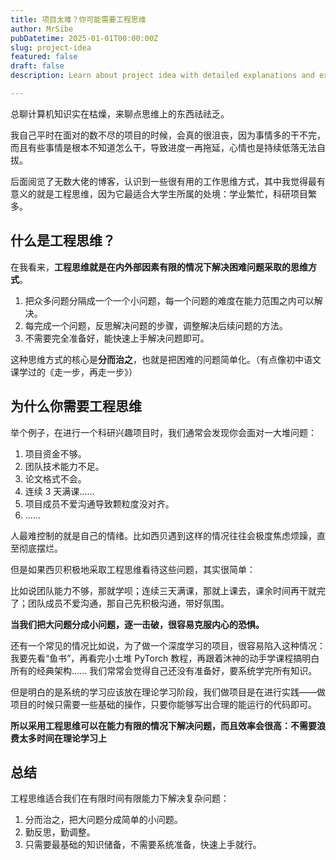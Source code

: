 ```yaml
---
title: 项目太难？你可能需要工程思维
author: MrSibe
pubDatetime: 2025-01-01T00:00:00Z
slug: project-idea
featured: false
draft: false
description: Learn about project idea with detailed explanations and examples.

---
```

总聊计算机知识实在枯燥，来聊点思维上的东西祛祛乏。

我自己平时在面对的数不尽的项目的时候，会真的很沮丧，因为事情多的干不完，而且有些事情是根本不知道怎么干，导致进度一再拖延，心情也是持续低落无法自拔。

后面阅览了无数大佬的博客，认识到一些很有用的工作思维方式，其中我觉得最有意义的就是工程思维，因为它最适合大学生所属的处境：学业繁忙，科研项目繁多。

## 什么是工程思维？

在我看来，**工程思维就是在内外部因素有限的情况下解决困难问题采取的思维方式**。

1. 把众多问题分隔成一个一个小问题，每一个问题的难度在能力范围之内可以解决。
2. 每完成一个问题，反思解决问题的步骤，调整解决后续问题的方法。
3. 不需要完全准备好，能快速上手解决问题即可。

这种思维方式的核心是**分而治之**，也就是把困难的问题简单化。（有点像初中语文课学过的《走一步，再走一步》）

## 为什么你需要工程思维

举个例子，在进行一个科研兴趣项目时，我们通常会发现你会面对一大堆问题：

1. 项目资金不够。
2. 团队技术能力不足。
3. 论文格式不会。
4. 连续 3 天满课......
5. 项目成员不爱沟通导致颗粒度没对齐。
6. ......

人最难控制的就是自己的情绪。比如西贝遇到这样的情况往往会极度焦虑烦躁，直至彻底摆烂。

但是如果西贝积极地采取工程思维看待这些问题，其实很简单：

比如说团队能力不够，那就学呗；连续三天满课，那就上课去，课余时间再干就完了；团队成员不爱沟通，那自己先积极沟通，带好氛围。

**当我们把大问题分成小问题，逐一击破，很容易克服内心的恐惧。**

还有一个常见的情况比如说，为了做一个深度学习的项目，很容易陷入这种情况：我要先看“鱼书”，再看完小土堆 PyTorch 教程，再跟着沐神的动手学课程搞明白所有的经典架构...... 我们常常会觉得自己还没有准备好，要系统学完所有知识。

但是明白的是系统的学习应该放在理论学习阶段，我们做项目是在进行实践——做项目的时候只需要一些基础的操作，只要你能够写出合理的能运行的代码即可。

**所以采用工程思维可以在能力有限的情况下解决问题，而且效率会很高：不需要浪费太多时间在理论学习上**

## 总结

工程思维适合我们在有限时间有限能力下解决复杂问题：

1. 分而治之，把大问题分成简单的小问题。
2. 勤反思，勤调整。
3. 只需要最基础的知识储备，不需要系统准备，快速上手就行。

